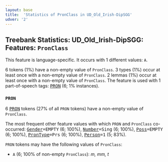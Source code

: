 ```yaml
---
layout: base
title:  'Statistics of PronClass in UD_Old_Irish-DipSGG'
udver: '2'
---
```


## Treebank Statistics: UD_Old_Irish-DipSGG: Features: `PronClass`

This feature is language-specific.
It occurs with 1 different values: `A`.

6 tokens (1%) have a non-empty value of `PronClass`.
3 types (1%) occur at least once with a non-empty value of `PronClass`.
2 lemmas (1%) occur at least once with a non-empty value of `PronClass`.
The feature is used with 1 part-of-speech tags: <tt><a href="sga_dipsgg-pos-PRON.html">PRON</a></tt> (6; 1% instances).

### `PRON`

6 <tt><a href="sga_dipsgg-pos-PRON.html">PRON</a></tt> tokens (27% of all `PRON` tokens) have a non-empty value of `PronClass`.

The most frequent other feature values with which `PRON` and `PronClass` co-occurred: <tt><a href="sga_dipsgg-feat-Gender.html">Gender</a></tt><tt>=EMPTY</tt> (6; 100%), <tt><a href="sga_dipsgg-feat-Number.html">Number</a></tt><tt>=Sing</tt> (6; 100%), <tt><a href="sga_dipsgg-feat-Poss.html">Poss</a></tt><tt>=EMPTY</tt> (6; 100%), <tt><a href="sga_dipsgg-feat-PronType.html">PronType</a></tt><tt>=Prs</tt> (6; 100%), <tt><a href="sga_dipsgg-feat-Person.html">Person</a></tt><tt>=1</tt> (5; 83%).

`PRON` tokens may have the following values of `PronClass`:

* `A` (6; 100% of non-empty `PronClass`): <em>m, mm, t</em>

